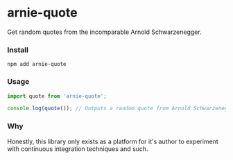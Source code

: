 # arnie-quote

Get random quotes from the incomparable Arnold Schwarzenegger.

### Install

```
npm add arnie-quote
```

### Usage

```typescript
import quote from 'arnie-quote';

console.log(quote()); // Outputs a random quote from Arnold Schwarzenegger
```

### Why

Honestly, this library only exists as a platform for it's author to experiment with continuous integration techniques and such.
